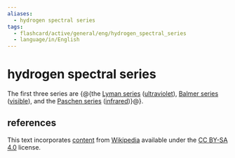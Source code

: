 ```yaml
---
aliases:
  - hydrogen spectral series
tags:
  - flashcard/active/general/eng/hydrogen_spectral_series
  - language/in/English
---
```


# hydrogen spectral series

The first three series are {@{the [Lyman series](Lyman%20series.md) ([ultraviolet](ultraviolet.md)), [Balmer series](Balmer%20series.md) ([visible](visible%20spectrum.md)), and the [Paschen series](#Paschen%20series%20(Bohr%20series,%20_n′_%20=%203)) ([infrared](infrared.md))}@}. <!--SR:!2025-04-28,183,270-->

## references

This text incorporates [content](https://en.wikipedia.org/wiki/hydrogen_spectral_series) from [Wikipedia](Wikipedia.md) available under the [CC BY-SA 4.0](https://creativecommons.org/licenses/by-sa/4.0/) license.
